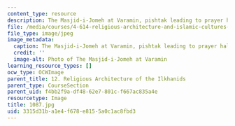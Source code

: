 ```yaml
---
content_type: resource
description: The Masjid-i-Jomeh at Varamin, pishtak leading to prayer hall.
file: /media/courses/4-614-religious-architecture-and-islamic-cultures-fall-2002/3315d31ba1e4f678e8155a0c1ac8fbd3_1087.jpg
file_type: image/jpeg
image_metadata:
  caption: The Masjid-i-Jomeh at Varamin, pishtak leading to prayer hall.
  credit: ''
  image-alt: Photo of The Masjid-i-Jomeh at Varamin
learning_resource_types: []
ocw_type: OCWImage
parent_title: 12. Religious Architecture of the Ilkhanids
parent_type: CourseSection
parent_uid: f4bb2f9a-df48-62e7-801c-f667ac835a4e
resourcetype: Image
title: 1087.jpg
uid: 3315d31b-a1e4-f678-e815-5a0c1ac8fbd3
---
```

